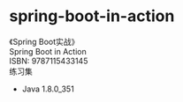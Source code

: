 # spring-boot-in-action
《Spring Boot实战》  
Spring Boot in Action  
ISBN: 9787115433145  
练习集  
- Java 1.8.0_351
